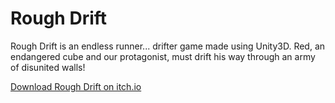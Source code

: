 # Rough Drift
Rough Drift is an endless runner... drifter game made using Unity3D.
Red, an endangered cube and our protagonist, must drift his way through an army of disunited walls!

[Download Rough Drift on itch.io](https://sriharsha2000.itch.io/roughdrift)
